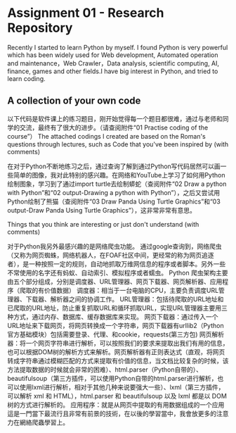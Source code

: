 # Assignment 01 - Research Repository

Recently I started to learn Python by myself. I found Python is very powerful which has been widely used for Web development, Automated operation and maintenance，Web Crawler，Data analysis, scientific computing, AI, finance, games and other fields.I have big interest in Python, and tried to learn coding.

## A collection of your own code

以下代码是软件课上的练习题目，刚开始觉得每一个题目都很难，通过与老师和同学的交流，最终有了很大的进步。（请查阅附件“01 Practise coding of the course”）
The attached codings I created are based on the Roman's questions through lectures, such as 
Code that you've been inspired by (with comments)

在对于Python不断地练习之后，通过查询了解到通过Python写代码居然可以画一些简单的图像，我对此特别的感兴趣。在网络和YouTube上学习了如何用Python绘制图象，学习到了通过import turtle去绘制蟒蛇（查阅附件“02 Draw a python with Python”和“02 output-Drawing a python with Python”），之后又尝试用Python绘制了熊猫（查阅附件“03 Draw Panda Using Turtle Graphics”和“03 output-Draw Panda Using Turtle Graphics”），这非常非常有意思。

Things that you think are interesting or just don't understand (with comments) 

对于Python我另外最感兴趣的是网络爬虫功能。
通过google查询到，网络爬虫（又称为网页蜘蛛，网络机器人，在FOAF社区中间，更经常的称为网页追逐者），是一种按照一定的规则，自动地抓取万维网信息的程序或者脚本。另外一些不常使用的名字还有蚂蚁、自动索引、模拟程序或者蠕虫。
Python 爬虫架构主要由五个部分组成，分别是调度器、URL管理器、网页下载器、网页解析器、应用程序（爬取的有价值数据）
调度器：相当于一台电脑的CPU，主要负责调度URL管理器、下载器、解析器之间的协调工作。
URL管理器：包括待爬取的URL地址和已爬取的URL地址，防止重复抓取URL和循环抓取URL，实现URL管理器主要用三种方式，通过内存、数据库、缓存数据库来实现。
网页下载器：通过传入一个URL地址来下载网页，将网页转换成一个字符串，网页下载器有urllib2（Python官方基础模块）包括需要登录、代理、和cookie，requests(第三方包)
网页解析器：将一个网页字符串进行解析，可以按照我们的要求来提取出我们有用的信息，也可以根据DOM树的解析方式来解析。网页解析器有正则表达式（直观，将网页转成字符串通过模糊匹配的方式来提取有价值的信息，当文档比较复杂的时候，该方法提取数据的时候就会非常的困难）、html.parser（Python自带的）、beautifulsoup（第三方插件，可以使用Python自带的html.parser进行解析，也可以使用lxml进行解析，相对于其他几种来说要强大一些）、lxml（第三方插件，可以解析 xml 和 HTML），html.parser 和 beautifulsoup 以及 lxml 都是以 DOM 树的方式进行解析的。
应用程序：就是从网页中提取的有用数据组成的一个应用
這是一門當下最流行且非常有前景的技術，在以後的學習當中，我會放更多的注意力在網絡爬蟲學習上。
